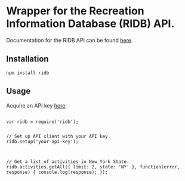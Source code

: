 # Wrapper for the Recreation Information Database (RIDB) API.

Documentation for the RIDB API can be found [here](http://usda.github.io/RIDB/).

## Installation

<code>npm install ridb</code>

## Usage

Acquire an API key [here](https://ridb.recreation.gov/?action=register).

<code>
var ridb = require('ridb');

// Set up API client with your API key.
ridb.setup('your-api-key');

// Get a list of activities in New York State.
ridb.activities.getAll({ limit: 2, state: 'NY' }, function(error, response) {
	console.log(response);
});
</code>

